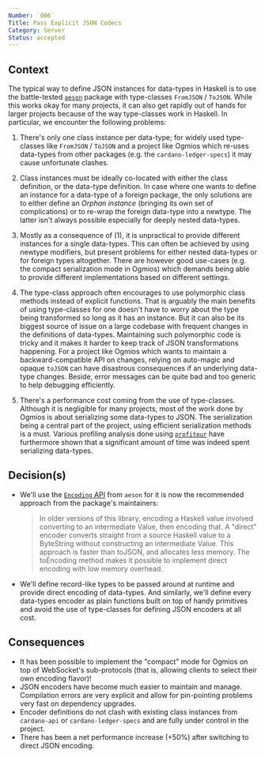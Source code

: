```yaml
---
Number: `006`
Title: Pass Explicit JSON Codecs
Category: Server
Status: accepted
---
```


<!-- ADR template adapted from Michael Nygard's -->

## Context

<!-- What is the issue that we're seeing that is motivating this decision or change? -->

The typical way to define JSON instances for data-types in Haskell is to use the battle-tested [`aeson`](https://hackage.haskell.org/package/aeson) package with type-classes `FromJSON` / `ToJSON`. While this works okay for many projects, it can also get rapidly out of hands for larger projects because of the way type-classes work in Haskell. In particular, we encounter the following problems:

1. There's only one class instance per data-type; for widely used type-classes like `FromJSON` / `ToJSON` and a project like Ogmios which re-uses data-types from other packages (e.g. the `cardano-ledger-specs`) it may cause unfortunate clashes.

2. Class instances must be ideally co-located with either the class definition, or the data-type definition. In case where one wants to define an instance for a data-type of a foreign package, the only solutions are to either define an _Orphan instance_ (bringing its own set of complications) or to re-wrap the foreign data-type into a newtype. The latter isn't always possible especially for deeply nested data-types.

3. Mostly as a consequence of (1), it is unpractical to provide different instances for a single data-types. This can often be achieved by using newtype modifiers, but present problems for either nested data-types or for foreign types altogether. There are however good use-cases (e.g. the compact serialization mode in Ogmios) which demands being able to provide different implementations based on different settings. 

4. The type-class approach often encourages to use polymorphic class methods instead of explicit functions. That is arguably the main benefits of using type-classes for one doesn't have to worry about the type being transformed so long as it has an instance. But it can also be its biggest source of issue on a large codebase with frequent changes in the definitions of data-types. Maintaining such polymorphic code is tricky and it makes it harder to keep track of JSON transformations happening. For a project like Ogmios which wants to maintain a backward-compatible API on changes, relying on auto-magic and opaque `toJSON` can have disastrous consequences if an underlying data-type changes. Beside, error messages can be quite bad and too generic to help debugging efficiently. 

5. There's a performance cost coming from the use of type-classes. Although it is negligible for many projects, most of the work done by Ogmios is about serializing some data-types to JSON. The serialization being a central part of the project, using efficient serialization methods is a must. Various profiling analysis done using [`profiteur`](https://github.com/jaspervdj/profiteur) have furthermore shown that a significant amount of time was indeed spent serializing data-types. 

## Decision(s)

<!-- What is the change that we're proposing and/or doing? -->

- We'll use the [`Encoding` API](https://hackage.haskell.org/package/aeson-1.5.6.0/docs/Data-Aeson-Encoding.html) from `aeson` for it is now the recommended approach from the package's maintainers:

  > In older versions of this library, encoding a Haskell value involved converting to an intermediate Value, then encoding that. A "direct" encoder converts straight from a source Haskell value to a ByteString without constructing an intermediate Value. This approach is faster than toJSON, and allocates less memory. The toEncoding method makes it possible to implement direct encoding with low memory overhead.

- We'll define record-like types to be passed around at runtime and provide direct encoding of data-types. And similarly, we'll define every data-types encoder as plain functions built on top of handy primitives and avoid the use of type-classes for defining JSON encoders at all cost. 

## Consequences

<!-- What becomes easier or more difficult to do because of this change? -->

- It has been possible to implement the "compact" mode for Ogmios on top of WebSocket's sub-protocols (that is, allowing clients to select their own encoding flavor)!
- JSON encoders have become much easier to maintain and manage. Compilation errors are very explicit and allow for pin-pointing problems very fast on dependency upgrades.
- Encoder definitions do not clash with existing class instances from `cardano-api` or `cardano-ledger-specs` and are fully under control in the project. 
- There has been a net performance increase (+50%) after switching to direct JSON encoding. 
